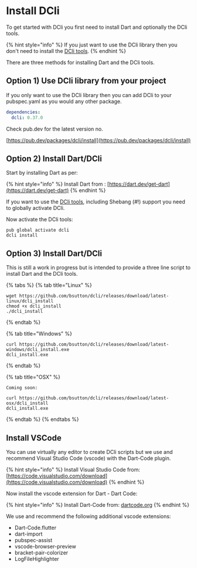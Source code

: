 # Install DCli

To get started with DCli you first need to install Dart and optionally the DCli tools.

{% hint style="info" %}
If you just want to use the DCli library then you don't need to install the [DCli tools](dcli-tools-1/dcli-tools.md).
{% endhint %}

There are three methods for installing Dart and the DCli tools.

## Option 1\) Use DCli library from your project 

If you only want to use the DCli library then you can add DCli to your pubspec.yaml as you would any other package.

```yaml
dependencies:
  dcli: 0.37.0
```

Check pub.dev for the latest version no.

[https://pub.dev/packages/dcli/install](https://pub.dev/packages/dcli/install)

## Option 2\) Install Dart/DCli 

Start by installing Dart as per:

{% hint style="info" %}
Install Dart from : [https://dart.dev/get-dart](https://dart.dev/get-dart)
{% endhint %}

If you want to use the [DCli tools](dcli-tools-1/dcli-tools.md), including Shebang \(\#!\) support you need to globally activate DCli.

Now activate the DCli tools:

```text
pub global activate dcli
dcli install
```

## Option 3\) Install Dart/DCli 

This is still a work in progress but is intended to provide a three line script to install Dart and the DCli tools.

{% tabs %}
{% tab title="Linux" %}
```text
wget https://github.com/bsutton/dcli/releases/download/latest-linux/dcli_install
chmod +x dcli_install
./dcli_install
```
{% endtab %}

{% tab title="Windows" %}
```text
curl https://github.com/bsutton/dcli/releases/download/latest-windows/dcli_install.exe
dcli_install.exe
```
{% endtab %}

{% tab title="OSX" %}
```text
Coming soon:

curl https://github.com/bsutton/dcli/releases/download/latest-osx/dcli_install
dcli_install.exe
```
{% endtab %}
{% endtabs %}

## Install VSCode

You can use virtually any editor to create DCli scripts but we use and recommend Visual Studio Code \(vscode\) with the Dart-Code plugin.

{% hint style="info" %}
Install Visual Studio Code from: [https://code.visualstudio.com/download](https://code.visualstudio.com/download)
{% endhint %}

Now install the vscode extension for Dart - Dart Code:

{% hint style="info" %}
Install Dart-Code from: [dartcode.org](https://dartcode.org/#:~:text=You%20must%20have%20the%20VS,and%20debugger%20for%20VS%20Code.)
{% endhint %}

We use and recommend the following additional vscode extensions:

* Dart-Code.flutter
* dart-import
* pubspec-assist
* vscode-browser-preview
* bracket-pair-colorizer
* LogFileHighlighter

